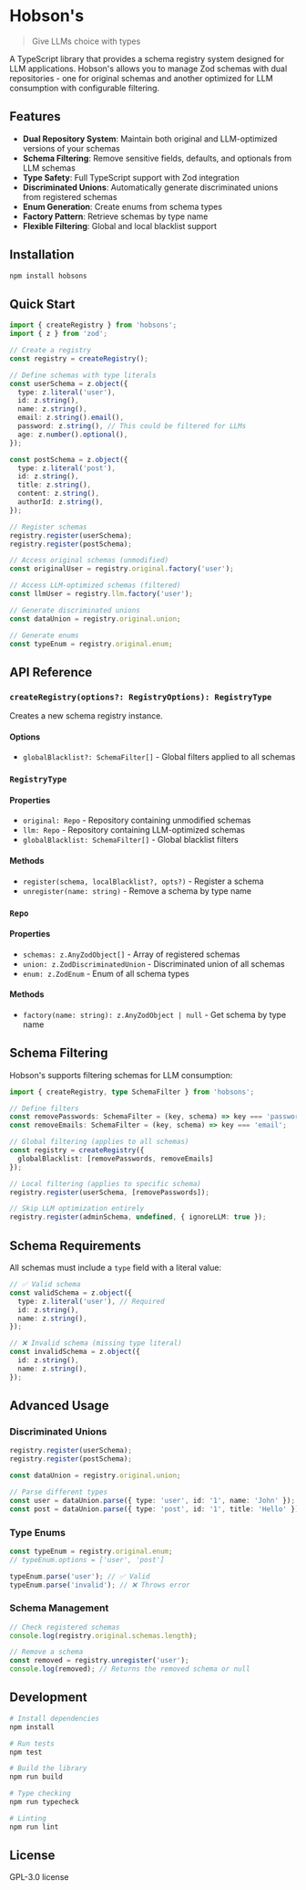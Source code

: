# Hobson's

> Give LLMs choice with types

A TypeScript library that provides a schema registry system designed for LLM applications. Hobson's allows you to manage Zod schemas with dual repositories - one for original schemas and another optimized for LLM consumption with configurable filtering.

## Features

- **Dual Repository System**: Maintain both original and LLM-optimized versions of your schemas
- **Schema Filtering**: Remove sensitive fields, defaults, and optionals from LLM schemas
- **Type Safety**: Full TypeScript support with Zod integration
- **Discriminated Unions**: Automatically generate discriminated unions from registered schemas
- **Enum Generation**: Create enums from schema types
- **Factory Pattern**: Retrieve schemas by type name
- **Flexible Filtering**: Global and local blacklist support

## Installation

```bash
npm install hobsons
```

## Quick Start

```typescript
import { createRegistry } from 'hobsons';
import { z } from 'zod';

// Create a registry
const registry = createRegistry();

// Define schemas with type literals
const userSchema = z.object({
  type: z.literal('user'),
  id: z.string(),
  name: z.string(),
  email: z.string().email(),
  password: z.string(), // This could be filtered for LLMs
  age: z.number().optional(),
});

const postSchema = z.object({
  type: z.literal('post'),
  id: z.string(),
  title: z.string(),
  content: z.string(),
  authorId: z.string(),
});

// Register schemas
registry.register(userSchema);
registry.register(postSchema);

// Access original schemas (unmodified)
const originalUser = registry.original.factory('user');

// Access LLM-optimized schemas (filtered)
const llmUser = registry.llm.factory('user');

// Generate discriminated unions
const dataUnion = registry.original.union;

// Generate enums
const typeEnum = registry.original.enum;
```

## API Reference

### `createRegistry(options?: RegistryOptions): RegistryType`

Creates a new schema registry instance.

#### Options

- `globalBlacklist?: SchemaFilter[]` - Global filters applied to all schemas

### `RegistryType`

#### Properties

- `original: Repo` - Repository containing unmodified schemas
- `llm: Repo` - Repository containing LLM-optimized schemas
- `globalBlacklist: SchemaFilter[]` - Global blacklist filters

#### Methods

- `register(schema, localBlacklist?, opts?)` - Register a schema
- `unregister(name: string)` - Remove a schema by type name

### `Repo`

#### Properties

- `schemas: z.AnyZodObject[]` - Array of registered schemas
- `union: z.ZodDiscriminatedUnion` - Discriminated union of all schemas
- `enum: z.ZodEnum` - Enum of all schema types

#### Methods

- `factory(name: string): z.AnyZodObject | null` - Get schema by type name

## Schema Filtering

Hobson's supports filtering schemas for LLM consumption:

```typescript
import { createRegistry, type SchemaFilter } from 'hobsons';

// Define filters
const removePasswords: SchemaFilter = (key, schema) => key === 'password';
const removeEmails: SchemaFilter = (key, schema) => key === 'email';

// Global filtering (applies to all schemas)
const registry = createRegistry({
  globalBlacklist: [removePasswords, removeEmails]
});

// Local filtering (applies to specific schema)
registry.register(userSchema, [removePasswords]);

// Skip LLM optimization entirely
registry.register(adminSchema, undefined, { ignoreLLM: true });
```

## Schema Requirements

All schemas must include a `type` field with a literal value:

```typescript
// ✅ Valid schema
const validSchema = z.object({
  type: z.literal('user'), // Required
  id: z.string(),
  name: z.string(),
});

// ❌ Invalid schema (missing type literal)
const invalidSchema = z.object({
  id: z.string(),
  name: z.string(),
});
```

## Advanced Usage

### Discriminated Unions

```typescript
registry.register(userSchema);
registry.register(postSchema);

const dataUnion = registry.original.union;

// Parse different types
const user = dataUnion.parse({ type: 'user', id: '1', name: 'John' });
const post = dataUnion.parse({ type: 'post', id: '1', title: 'Hello' });
```

### Type Enums

```typescript
const typeEnum = registry.original.enum;
// typeEnum.options = ['user', 'post']

typeEnum.parse('user'); // ✅ Valid
typeEnum.parse('invalid'); // ❌ Throws error
```

### Schema Management

```typescript
// Check registered schemas
console.log(registry.original.schemas.length);

// Remove a schema
const removed = registry.unregister('user');
console.log(removed); // Returns the removed schema or null
```

## Development

```bash
# Install dependencies
npm install

# Run tests
npm test

# Build the library
npm run build

# Type checking
npm run typecheck

# Linting
npm run lint
```

## License

GPL-3.0 license



